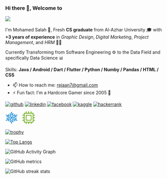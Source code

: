 ### Hi there 👋, Welcome to
![](https://i.ibb.co/JKr5xdW/DD.jpg)

I'm Mohamed Salah 👋,
Fresh **CS graduate** from Al-Azhar University 🎓 
with **+3 years of experience** in *Graphic Design*, *Digital Marketing*, *Project Management*, and *HRM* 🧔🏻

Currently Transforming from Software Engineering ⚙️
to the Data Field and specifically Data Science 📊

Skills: **Java / Android / Dart / Flutter / Python / Numby / Pandas / HTML / CSS**

- 📫 How to reach me: rejaan7@gmail.com 
- ⚡ Fun fact: I'm a Hardcore Gamer since 2005 👾  


[<img src='https://cdn.jsdelivr.net/npm/simple-icons@3.0.1/icons/github.svg' alt='github' height='40'>](https://github.com/Mohamed-Shalaan)  [<img src='https://cdn.jsdelivr.net/npm/simple-icons@3.0.1/icons/linkedin.svg' alt='linkedin' height='40'>](https://www.linkedin.com/in/https://www.linkedin.com/in/mohamed-shalaan//)  [<img src='https://cdn.jsdelivr.net/npm/simple-icons@3.0.1/icons/facebook.svg' alt='facebook' height='40'>](https://www.facebook.com/https://www.facebook.com/profile.php?id=100008264704889)  [<img src='https://cdn.jsdelivr.net/npm/simple-icons@3.0.1/icons/kaggle.svg' alt='kaggle' height='40'>](https://www.kaggle.com/mohamedsalahsayed)  [<img src='https://cdn.jsdelivr.net/npm/simple-icons@3.0.1/icons/hackerrank.svg' alt='hackerrank' height='40'>](https://www.hackerrank.com/rejaan7?hr_r=1)  

<a href='https://archiveprogram.github.com/'><img src='https://raw.githubusercontent.com/acervenky/animated-github-badges/master/assets/acbadge.gif' width='40' height='40'></a> <a href='https://docs.github.com/en/developers'><img src='https://raw.githubusercontent.com/acervenky/animated-github-badges/master/assets/devbadge.gif' width='40' height='40'></a> 

[![trophy](https://github-profile-trophy.vercel.app/?username=Mohamed-Shalaan)](https://github.com/ryo-ma/github-profile-trophy)

[![Top Langs](https://github-readme-stats.vercel.app/api/top-langs/?username=Mohamed-Shalaan)](https://github.com/anuraghazra/github-readme-stats)

![GitHub Activity Graph](https://activity-graph.herokuapp.com/graph?username=Mohamed-Shalaan)  

![GitHub metrics](https://metrics.lecoq.io/Mohamed-Shalaan)  

![GitHub streak stats](https://streak-stats.demolab.com/?user=Mohamed-Shalaan)  

